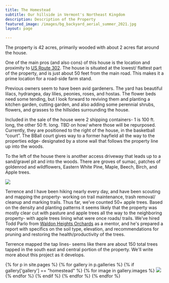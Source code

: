 ```yaml
---
title: The Homestead
subtitle: Our hillside in Vermont's Northeast Kingdom
description: Description of the Property
featured_image: /images/bg_backyard_aerial_summer_2021.jpg
layout: page

---
```

The property is 42 acres, primarily wooded with about 2 acres flat around the house. 

One of the main pros (and also cons) of this house is the location and proximity to [US Route 302](https://en.wikipedia.org/wiki/U.S._Route_302). The house is situated at the lowest/ flattest part of the property, and is just about 50 feet from the main road. This makes it a prime location for a road-side farm stand. 

Previous owners seem to have been avid gardeners. The yard has beautiful lilacs, hydrangea, day lilies, peonies, roses, and hostas. The flower beds need some tending, but I look forward to reviving them and planting a kitchen garden, cutting garden, and also adding some perennial shrubs, flowers, and grasses to the hillsides surrounding the house. 

Included in the sale of the house were 2 shipping containers- 1 is 100 ft. long, the other 50 ft. long. TBD on how/ where those will be repurposed. Currently, they are positioned to the right of the house, in the basketball “court”. The BBall court gives way to a former hayfield all the way to the properties edge- designated by a stone wall that follows the property line up into the woods. 

To the left of the house there is another access driveway that leads up to a sand/gravel pit and into the woods. There are groves of sumac, patches of goldenrod and wildflowers, Eastern White Pine, Maple, Beech, Birch, and Apple trees. 

<div class="content">
    <a href="/images/map_2021-11-01.png" class="fluidbox left small">
        <img src="/images/map_2021-11-01.png" />
    </a>
</div>

Terrence and I have been hiking nearly every day, and have been scouting and mapping the property- working on trail maintenance, trash removal/ cleanup and marking trails. Thus far, we’ve counted 50+ apple trees. Based on the density and planting patterns it seems likely that the property was mostly clear cut with pasture and apple trees all the way to the neighboring property- with apple trees lining what were once roads/ trails. We’ve hired Todd Parlo from [Waldon Heights Orchards](https://waldenheightsnursery.com/) as a mentor, and he's prepared a report with specifics on the soil type, elevation, and recommendations for pruning and restoring the health/productivity of the trees.  

Terrence mapped the tap lines- seems like there are about 150 total trees tapped in the south east and central portion of the property. We'll write more about this project as it develops. 
<div class="gallery" data-columns="3">

{% for p in site.pages %}
  {% for gallery in p.galleries %}
    {% if gallery['gallery'] == "homestead" %}
      {% for image in gallery.images %}
        <a href="/{{ site.gallery.dir }}/{{ gallery['gallery'] }}/{{ image.src }}"
          data-pswp-width="{{ image.display_dimensions.width }}"
          data-pswp-height="{{ image.display_dimensions.height }}"
          ><img src="/{{ site.gallery.dir }}/{{ gallery['gallery'] }}/thumbs/{{ image.src }}" />
        </a>
      {% endfor %}
    {% endif %}
  {% endfor %}
{% endfor %}
</div>
